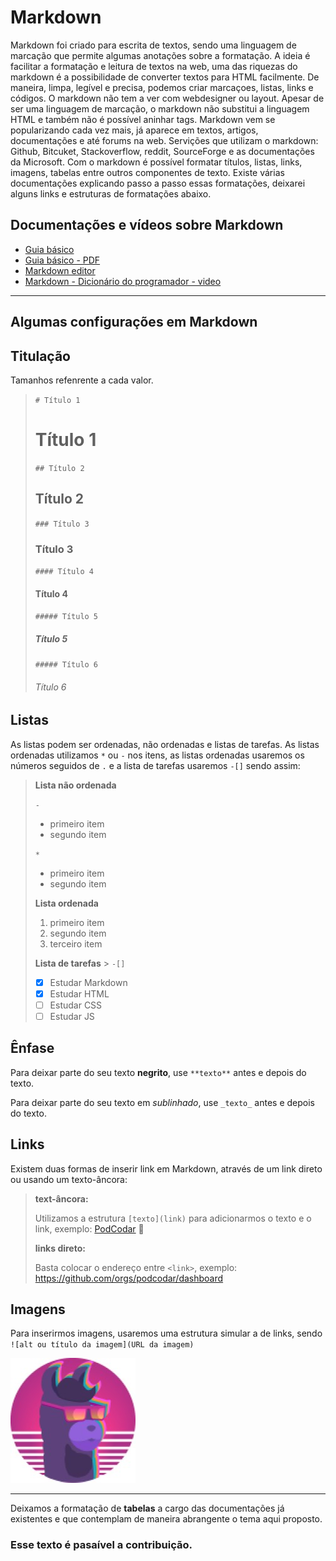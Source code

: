 # Markdown

Markdown foi criado para escrita de textos, sendo uma linguagem de marcação que permite algumas anotações sobre a formatação. A ideia é facilitar a formatação e leitura de textos na web, uma das riquezas do markdown é a possibilidade de converter textos para HTML facilmente. De maneira, limpa, legível e precisa, podemos criar marcaçoes, listas, links e códigos. O markdown não tem a ver com webdesigner ou layout. Apesar de ser uma linguagem de marcação, o markdown não substitui a linguagem HTML e também não é possível aninhar tags. Markdown vem se popularizando cada vez mais, já aparece em textos, artigos, documentações e até forums na web. Servições que utilizam o markdown: Github, Bitcuket, Stackoverflow, reddit, SourceForge e as documentações da Microsoft. Com o markdown é possível formatar títulos, listas, links, imagens, tabelas entre outros componentes de texto. Existe várias documentações explicando passo a passo essas formatações, deixarei alguns links e estruturas de formatações abaixo.

## Documentações e vídeos sobre Markdown

- [Guia básico](https://docs.pipz.com/central-de-ajuda/learning-center/guia-basico-de-markdown#open)
- [Guia básico - PDF](https://guides.github.com/pdfs/markdown-cheatsheet-online.pdf)
- [Markdown editor](https://jbt.github.io/markdown-editor/)
- [Markdown - Dicionário do programador - video](https://www.youtube.com/watch?v=gFJfyHRKaE0)

---

## Algumas configurações em Markdown

## **Titulação**

Tamanhos refenrente a cada valor.

> `# Título 1`
>
> # Título 1
>
> `## Título 2`
>
> ## Título 2
>
> `### Título 3`
>
> ### Título 3
>
> `#### Título 4`
>
> #### Título 4
>
> `##### Título 5`
>
> ##### Título 5
>
> `##### Título 6`
>
> ###### Título 6

## **Listas**

As listas podem ser ordenadas, não ordenadas e listas de tarefas. As listas ordenadas utilizamos `*` ou `-` nos itens, as listas ordenadas usaremos os números seguidos de `.` e a lista de tarefas usaremos `-[]` sendo assim:

> **Lista não ordenada**
>
> `-`
>
> - primeiro item
> - segundo item
>
> `*`
>
> - primeiro item
> - segundo item
>
> **Lista ordenada**
>
> 1. primeiro item
> 2. segundo item
> 3. terceiro item
>
> **Lista de tarefas** > `-[]`
>
> - [x] Estudar Markdown
> - [x] Estudar HTML
> - [ ] Estudar CSS
> - [ ] Estudar JS

## **Ênfase**

Para deixar parte do seu texto **negrito**, use `**texto**` antes e depois do texto.

Para deixar parte do seu texto em _sublinhado_, use `_texto_` antes e depois do texto.

## **Links**

Existem duas formas de inserir link em Markdown, através de um link direto ou usando um texto-âncora:

> **text-âncora:**
>
> Utilizamos a estrutura `[texto](link)` para adicionarmos o texto e o link, exemplo: [PodCodar](https://github.com/orgs/podcodar/dashboard) :rocket:
>
> **links direto:**
>
> Basta colocar o endereço entre `<link>`, exemplo: <https://github.com/orgs/podcodar/dashboard>

## **Imagens**

Para inserirmos imagens, usaremos uma estrutura simular a de links, sendo `![alt ou título da imagem](URL da imagem)`

![PodCodar](./logo.jpg)

---

Deixamos a formatação de **tabelas** a cargo das documentações já existentes e que contemplam de maneira abrangente o tema aqui proposto.

### Esse texto é pasaível a contribuição.
